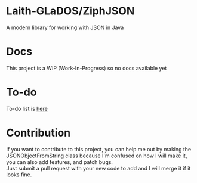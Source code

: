 # Laith-GLaDOS/ZiphJSON
A modern library for working with JSON in Java

# Docs
This project is a WIP (Work-In-Progress) so no docs available yet

# To-do
To-do list is <a href="to-do.md">here</a>

# Contribution
If you want to contribute to this project, you can help me out by making the JSONObjectFromString class because I'm confused on how I will make it, you can also add features, and patch bugs.  
Just submit a pull request with your new code to add and I will merge it if it looks fine.